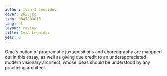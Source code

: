 ```yaml
---
author: Ivan I Leonidov
cover: 262.jpg
isbn: 0847803813
lang: nl
layout: review
title: Ivan Leonidov
year: 0
---
```

Oma's notion of programatic juxtapositions and choreography are mappped out in this essay, as well as giving due credit to an underappreciated modern visionary architect, whose ideas should be understood by any  practicing architect.

